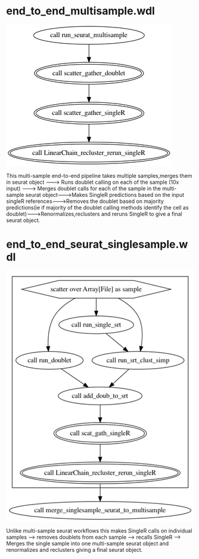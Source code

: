 # end_to_end_multisample.wdl 

![Alt text](../workflow_images/end_to_end_multisample.png?raw=true "End to End multisample workflow")

This multi-sample end-to-end pipeline takes multiple samples,merges them in seurat object ---> Runs doublet calling on each of the sample (10x input) ---> Merges doublet calls for each of the sample in the multi-sample seurat object--->Makes SingleR predictions based on the input singleR references--->Removes the doublet based on majority predictions(ie if majority of the doublet calling methods identify the cell as doublet)--->Renormalizes,reclusters and reruns SingleR to give a final seurat object.

# end_to_end_seurat_singlesample.wdl 

![Alt text](../workflow_images/end_to_end_seurat_singlesample.png?raw=true "End to End single sample seurat workflow")

Unlike multi-sample seurat workflows this makes SingleR calls on individual samples --> removes doublets from each sample --> recalls SingleR --> Merges the single sample into one multi-sample seurat object and renormalizes and reclusters giving a final seurat object.
